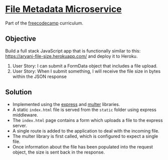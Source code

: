 # [File Metadata Microservice](https://www.freecodecamp.com/challenges/file-metadata-microservice)

Part of the [freecodecamp](https://www.freecodecamp.com) curriculum.

## Objective

Build a full stack JavaScript app that is functionally similar to this: https://aryanj-file-size.herokuapp.com/ and deploy it to Heroku.
1. User Story: I can submit a FormData object that includes a file upload.
2. User Story: When I submit something, I will receive the file size in bytes within the JSON response

## Solution

* Implemented using the [express](http://expressjs.com/) and [multer](https://github.com/expressjs/multer) libraries.
* A static `index.html` file is served from the `static` folder using express middleware.
* The `index.html` page contains a form which uploads a file to the express server.
* A single route is added to the application to deal with the incoming file.
* The multer library is first called, which is configured to expect a single file.
* Once information about the file has been populated into the request object, the size is sent back in the response.
